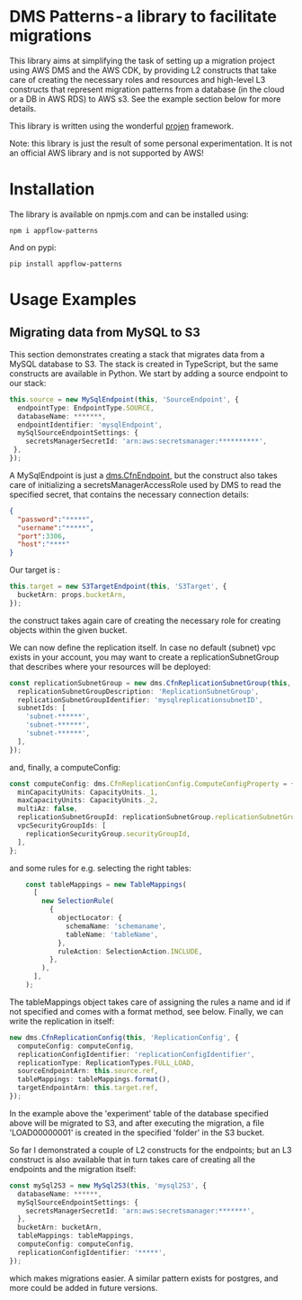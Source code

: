 # DMS Patterns - a library to facilitate migrations

This library aims at simplifying the task of setting up a migration project using AWS DMS and the AWS CDK, by providing L2 constructs that take care of creating the necessary roles and resources and high-level L3 constructs that represent migration patterns from a database (in the cloud or a DB in AWS RDS) to AWS s3. See the example section below for more details.

This library is  written using the wonderful [projen](https://github.com/projen/projen) framework.

Note: this library is just the result of some personal experimentation. It is not an official AWS library and is not supported by AWS!

# Installation

The library is available on npmjs.com and can be installed using:

`npm i appflow-patterns`

And on pypi:

`pip install appflow-patterns`

# Usage Examples

## Migrating data from MySQL to S3

This section demonstrates creating a stack that migrates data from a MySQL database to S3. The stack is created in TypeScript, but the same constructs are available in Python.
We start by adding a source endpoint to our stack:

```typescript
this.source = new MySqlEndpoint(this, 'SourceEndpoint', {
  endpointType: EndpointType.SOURCE,
  databaseName: *******,
  endpointIdentifier: 'mysqlEndpoint',
  mySqlSourceEndpointSettings: {
    secretsManagerSecretId: 'arn:aws:secretsmanager:**********',
 },
});
```

A MySqlEndpoint is just a [dms.CfnEndpoint](https://docs.aws.amazon.com/AWSCloudFormation/latest/UserGuide/aws-resource-dms-endpoint.html), but the construct also takes care of initializing a secretsManagerAccessRole used by DMS to read the specified secret, that contains the necessary connection details:

```json
{
  "password":"*****",
  "username":"*****",
  "port":3306,
  "host":"****"
}
```

Our target is :

```typescript
this.target = new S3TargetEndpoint(this, 'S3Target', {
  bucketArn: props.bucketArn,
});
```

the construct takes again care of creating the necessary role for creating objects within the given bucket.

We can now define the replication itself. In case no default (subnet) vpc exists in your account, you may want to create a replicationSubnetGroup that describes where your resources will be deployed:

```typescript
const replicationSubnetGroup = new dms.CfnReplicationSubnetGroup(this, 'ReplicationSubnetGroup', {
  replicationSubnetGroupDescription: 'ReplicationSubnetGroup',
  replicationSubnetGroupIdentifier: 'mysqlreplicationsubnetID',
  subnetIds: [
    'subnet-******',
    'subnet-******',
    'subnet-******',
  ],
});
```
and, finally, a computeConfig:

```typescript
const computeConfig: dms.CfnReplicationConfig.ComputeConfigProperty = {
  minCapacityUnits: CapacityUnits._1,
  maxCapacityUnits: CapacityUnits._2,
  multiAz: false,
  replicationSubnetGroupId: replicationSubnetGroup.replicationSubnetGroupIdentifier,
  vpcSecurityGroupIds: [
    replicationSecurityGroup.securityGroupId,
  ],
};
```
and some rules for e.g. selecting the right tables:

```typescript
    const tableMappings = new TableMappings(
      [
        new SelectionRule(
          {
            objectLocator: {
              schemaName: 'schemaname',
              tableName: 'tableName',
            },
            ruleAction: SelectionAction.INCLUDE,
          },
        ),
      ],
    );
```

The tableMappings object takes care of assigning the rules a name and id if not specified and comes with a format method, see below.
Finally, we can write the replication in itself:

```typescript
new dms.CfnReplicationConfig(this, 'ReplicationConfig', {
  computeConfig: computeConfig,
  replicationConfigIdentifier: 'replicationConfigIdentifier',
  replicationType: ReplicationTypes.FULL_LOAD,
  sourceEndpointArn: this.source.ref,
  tableMappings: tableMappings.format(),
  targetEndpointArn: this.target.ref,
});

```
In the example above the 'experiment' table of the database specified above will be migrated to S3, and after executing the migration, a file 'LOAD00000001' is created in the specified 'folder' in the S3 bucket.

So far I demonstrated a couple of L2 constructs for the endpoints; but an L3 construct is also available that in turn takes care of creating all the endpoints and the migration itself:

```typescript
const mySql2S3 = new MySql2S3(this, 'mysql2S3', {
  databaseName: ******,
  mySqlSourceEndpointSettings: {
    secretsManagerSecretId: 'arn:aws:secretsmanager:*******',
  },
  bucketArn: bucketArn,
  tableMappings: tableMappings,
  computeConfig: computeConfig,
  replicationConfigIdentifier: '*****',
});
```

which makes migrations easier. A similar pattern exists for postgres, and more could be added in future versions.

